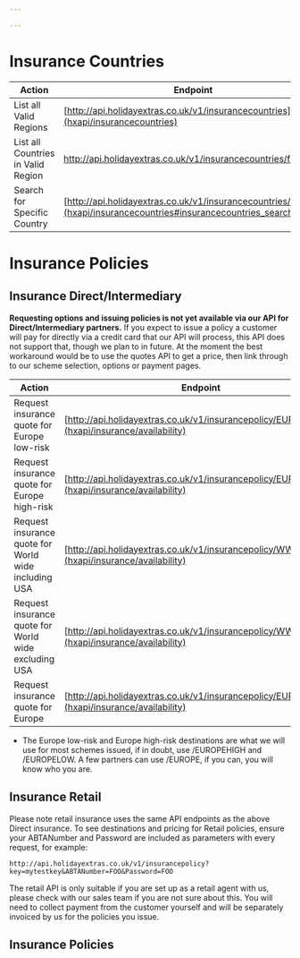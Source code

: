 ```yaml
---

---
```


# Insurance Countries

 | Action                             | Endpoint                                                                                                          | Method | 
 | ------                             | --------                                                                                                          | ------ | 
 | List all Valid Regions             | [http://api.holidayextras.co.uk/v1/insurancecountries](hxapi/insurancecountries)                                  | GET    | 
 | List all Countries in Valid Region | [http://api.holidayextras.co.uk/v1/insurancecountries/foo ](hxapi/insurancecountries#insurancecountries_foo)      | GET    | 
 | Search for Specific Country        | [http://api.holidayextras.co.uk/v1/insurancecountries/search](hxapi/insurancecountries#insurancecountries_search) | GET    | 

# Insurance Policies

## Insurance Direct/Intermediary

**Requesting options and issuing policies is not yet available via our API for Direct/Intermediary partners.** If you expect to issue a policy a customer will pay for directly via a credit card that our API will process, this API does not support that, though we plan to in future. At the moment the best workaround would be to use the quotes API to get a price, then link through to our scheme selection, options or payment pages.

 | Action                                               | Endpoint                                                                                     | Method | Note | 
 | ------                                               | --------                                                                                     | ------ | ---- | 
 | Request insurance quote for Europe low-risk          | [http://api.holidayextras.co.uk/v1/insurancepolicy/EUROPELOW](hxapi/insurance/availability)  | GET    | *    | 
 | Request insurance quote for Europe high-risk         | [http://api.holidayextras.co.uk/v1/insurancepolicy/EUROPEHIGH](hxapi/insurance/availability) | GET    | *    | 
 | Request insurance quote for World wide including USA | [http://api.holidayextras.co.uk/v1/insurancepolicy/WWXUSA](hxapi/insurance/availability)     | GET    |      | 
 | Request insurance quote for World wide excluding USA | [http://api.holidayextras.co.uk/v1/insurancepolicy/WWIUSA](hxapi/insurance/availability)     | GET    |      | 
 | Request insurance quote for Europe                   | [http://api.holidayextras.co.uk/v1/insurancepolicy/EUROPE](hxapi/insurance/availability)     | GET    | *    | 

* The Europe low-risk and Europe high-risk destinations are what we will use for most schemes issued, if in doubt, use /EUROPEHIGH and /EUROPELOW. A few partners can use /EUROPE, if you can, you will know who you are.

##  Insurance Retail 

Please note retail insurance uses the same API endpoints as the above Direct insurance. To see destinations and pricing for Retail policies, ensure your ABTANumber and Password are included as parameters with every request, for example:

```
http://api.holidayextras.co.uk/v1/insurancepolicy?key=mytestkey&ABTANumber=FOO&Password=FOO
```

The retail API is only suitable if you are set up as a retail agent with us, please check with our sales team if you are not sure about this. You will need to collect payment from the customer yourself and will be separately invoiced by us for the policies you issue.

## Insurance Policies

